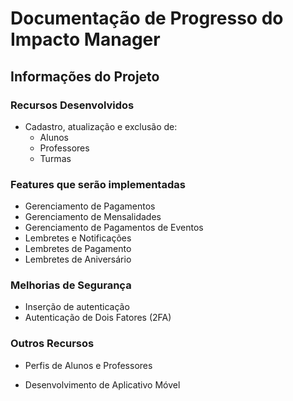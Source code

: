 # Documentação de Progresso do Impacto Manager

## Informações do Projeto


### Recursos Desenvolvidos
- Cadastro, atualização e exclusão de:
  - Alunos
  - Professores
  - Turmas

### Features que serão implementadas

- Gerenciamento de Pagamentos
- Gerenciamento de Mensalidades
- Gerenciamento de Pagamentos de Eventos
- Lembretes e Notificações
- Lembretes de Pagamento
- Lembretes de Aniversário

### Melhorias de Segurança
- Inserção de autenticação 
- Autenticação de Dois Fatores (2FA)

### Outros Recursos

- Perfis de Alunos e Professores

- Desenvolvimento de Aplicativo Móvel

